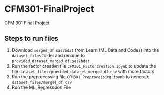 # CFM301-FinalProject

CFM 301 Final Project

## Steps to run files

1. Download `merged_df.sas7bdat` from Learn (ML Data and Codes) into the `dataset_files` folder and rename to `provided_dataset_merged_df.sas7bdat`
4. Run the factor creation file `CFM301_FactorCreation.ipynb` to update the file `dataset_files/provided_dataset_merged_df.csv` with more factors
5. Run the preprocessing file `CFM301_Preprocessing.ipynb` to generate `dataset_files/merged_df.csv`
6. Run the ML_Regresssion File
